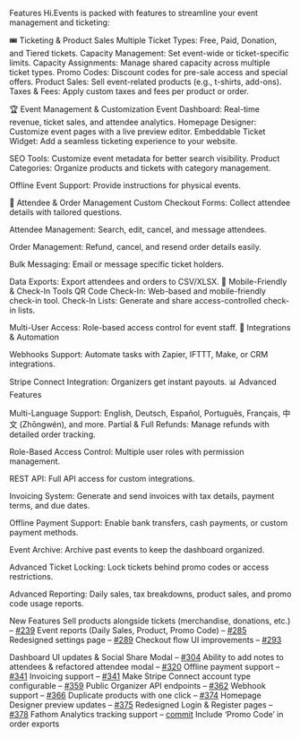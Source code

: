 
Features
Hi.Events is packed with features to streamline your event management and ticketing:

🎟 Ticketing & Product Sales
Multiple Ticket Types: Free, Paid, Donation, and Tiered tickets.
Capacity Management: Set event-wide or ticket-specific limits.
Capacity Assignments: Manage shared capacity across multiple ticket types.
Promo Codes: Discount codes for pre-sale access and special offers.
Product Sales: Sell event-related products (e.g., t-shirts, add-ons).
Taxes & Fees: Apply custom taxes and fees per product or order.


🏆 Event Management & Customization
Event Dashboard: Real-time revenue, ticket sales, and attendee analytics.
Homepage Designer: Customize event pages with a live preview editor.
Embeddable Ticket Widget: Add a seamless ticketing experience to your website.

SEO Tools: Customize event metadata for better search visibility.
Product Categories: Organize products and tickets with category management.

Offline Event Support: Provide instructions for physical events.

📧 Attendee & Order Management
Custom Checkout Forms: Collect attendee details with tailored questions.

Attendee Management: Search, edit, cancel, and message attendees.

Order Management: Refund, cancel, and resend order details easily.

Bulk Messaging: Email or message specific ticket holders.

Data Exports: Export attendees and orders to CSV/XLSX.
📱 Mobile-Friendly & Check-In Tools
QR Code Check-In: Web-based and mobile-friendly check-in tool.
Check-In Lists: Generate and share access-controlled check-in lists.

Multi-User Access: Role-based access control for event staff.
🔧 Integrations & Automation

Webhooks Support: Automate tasks with Zapier, IFTTT, Make, or CRM integrations.

Stripe Connect Integration: Organizers get instant payouts.
📊 Advanced Features

Multi-Language Support: English, Deutsch, Español, Português, Français, 中文 (Zhōngwén), and more.
Partial & Full Refunds: Manage refunds with detailed order tracking.

Role-Based Access Control: Multiple user roles with permission management.

REST API: Full API access for custom integrations.

Invoicing System: Generate and send invoices with tax details, payment terms, and due dates.

Offline Payment Support: Enable bank transfers, cash payments, or custom payment methods.

Event Archive: Archive past events to keep the dashboard organized.

Advanced Ticket Locking: Lock tickets behind promo codes or access restrictions.

Advanced Reporting: Daily sales, tax breakdowns, product sales, and promo code usage reports.


New Features
Sell products alongside tickets (merchandise, donations, etc.) – [#239](#239)
Event reports (Daily Sales, Product, Promo Code) – [#285](#285)
Redesigned settings page – [#289](#289)
Checkout flow UI improvements – [#293](#293)

Dashboard UI updates & Social Share Modal – [#304](#304)
Ability to add notes to attendees & refactored attendee modal – [#320](#320)
Offline payment support – [#341](#341)
Invoicing support – [#341](#341)
Make Stripe Connect account type configurable – [#359](#359)
Public Organizer API endpoints – [#362](#362)
Webhook support – [#366](#366)
Duplicate products with one click – [#374](#374)
Homepage Designer preview updates – [#375](#375)
Redesigned Login & Register pages – [#378](#378)
Fathom Analytics tracking support – [commit](b9ccedf)
Include ‘Promo Code’ in order exports